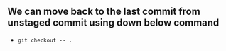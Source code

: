 ## We can move back to the last commit from unstaged commit using down below command

- `git checkout -- .`
